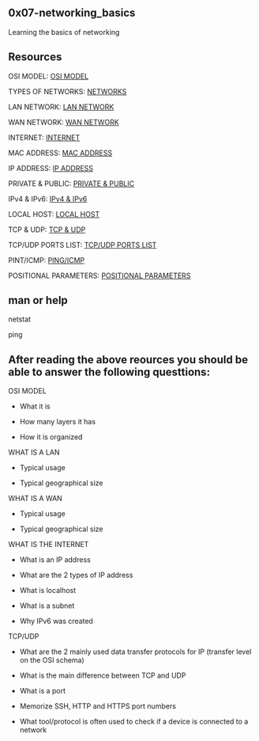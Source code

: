 ## 0x07-networking_basics

Learning the basics of networking

## Resources

OSI MODEL: [OSI MODEL](https://en.wikipedia.org/wiki/OSI_model)

TYPES OF NETWORKS: [NETWORKS](https://www.lifewire.com/lans-wans-and-other-area-networks-817376)

LAN NETWORK: [LAN NETWORK](https://en.wikipedia.org/wiki/Local_area_network)

WAN NETWORK: [WAN NETWORK](https://en.wikipedia.org/wiki/Wide_area_network)

INTERNET: [INTERNET](https://en.wikipedia.org/wiki/Internet)

MAC ADDRESS: [MAC ADDRESS](https://whatismyipaddress.com/mac-address)

IP ADDRESS: [IP ADDRESS](https://www.bleepingcomputer.com/tutorials/ip-addresses-explained/)

PRIVATE & PUBLIC: [PRIVATE & PUBLIC](https://www.iplocation.net/public-vs-private-ip-address)

IPv4 & IPv6: [IPv4 & IPv6](https://www.webopedia.com/insights/ipv6-ipv4-difference/)

LOCAL HOST: [LOCAL HOST](https://en.wikipedia.org/wiki/Localhost)

TCP & UDP: [TCP & UDP](https://www.howtogeek.com/190014/htg-explains-what-is-the-difference-between-tcp-and-udp/)

TCP/UDP PORTS LIST: [TCP/UDP PORTS LIST](https://www.howtogeek.com/190014/htg-explains-what-is-the-difference-between-tcp-and-udp/)

PINT/ICMP: [PING/ICMP](https://en.wikipedia.org/wiki/Ping_%28networking_utility%29)

POSITIONAL PARAMETERS: [POSITIONAL PARAMETERS](https://wiki.bash-hackers.org/scripting/posparams)

## man or help
netstat

ping

## After reading the above reources you should be able to answer the following questtions:

OSI MODEL

* What it is

* How many layers it has

* How it is organized

WHAT IS A LAN

* Typical usage

* Typical geographical size

WHAT IS A WAN

* Typical usage

* Typical geographical size

WHAT IS THE INTERNET

* What is an IP address

* What are the 2 types of IP address

* What is localhost

* What is a subnet
 
* Why IPv6 was created

TCP/UDP

* What are the 2 mainly used data transfer protocols for IP (transfer level on the OSI schema)

* What is the main difference between TCP and UDP

* What is a port

* Memorize SSH, HTTP and HTTPS port numbers

* What tool/protocol is often used to check if a device is connected to a network
